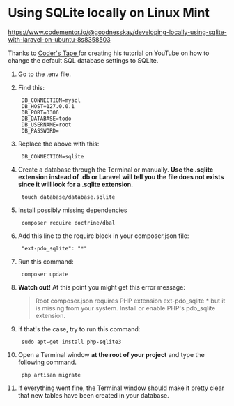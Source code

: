 # Using SQLite locally on Linux Mint

https://www.codementor.io/@goodnesskay/developing-locally-using-sqlite-with-laravel-on-ubuntu-8s8358503

Thanks to [Coder's Tape
](https://www.youtube.com/watch?v=kWmnQvznkUI) for creating his tutorial on YouTube on how to change the default SQL database settings to SQLite.

1. Go to the .env file.
1. Find this:

		DB_CONNECTION=mysql
		DB_HOST=127.0.0.1
		DB_PORT=3306
		DB_DATABASE=todo
		DB_USERNAME=root
		DB_PASSWORD=

1. Replace the above with this:

		DB_CONNECTION=sqlite

1. Create a database through the Terminal or manually. **Use the .sqlite extension instead of .db or Laravel will tell you the file does not exists since it will look for a .sqlite extension.**

        touch database/database.sqlite

1. Install possibly missing dependencies

        composer require doctrine/dbal

1. Add this line to the require block in your composer.json file:

        "ext-pdo_sqlite": "*"

1. Run this command:

        composer update


1. **Watch out!**  At this point you might get this error message:

	> Root composer.json requires PHP extension ext-pdo_sqlite * but it is missing from your system. Install or enable PHP's pdo_sqlite extension.

1. If that's the case, try to run this command:

		sudo apt-get install php-sqlite3

1. Open a Terminal window **at the root of your project** and type the following command.

        php artisan migrate

1. If everything went fine, the Terminal window should make it pretty clear that new tables have been created in your database.